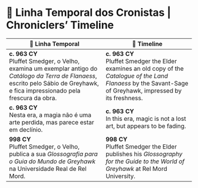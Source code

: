 # 📖 Linha Temporal dos Cronistas | Chroniclers’ Timeline

| 📖 Linha Temporal                                                                                                                                                                     | 📖 Timeline                                                                                                                                                         |
| ------------------------------------------------------------------------------------------------------------------------------------------------------------------------------------- | ------------------------------------------------------------------------------------------------------------------------------------------------------------------- |
| **c. 963 CY**<br>Pluffet Smedger, o Velho, examina um exemplar antigo do *Catálogo da Terra de Flanaess*, escrito pelo Sábio de Greyhawk, e fica impressionado pela frescura da obra. | **c. 963 CY**<br>Pluffet Smedger the Elder examines an old copy of the *Catalogue of the Land Flanaess* by the Savant-Sage of Greyhawk, impressed by its freshness. |
| **c. 963 CY**<br>Nesta era, a magia não é uma arte perdida, mas parece estar em declínio.                                                                                             | **c. 963 CY**<br>In this era, magic is not a lost art, but appears to be fading.                                                                                    |
| **998 CY**<br>Pluffet Smedger, o Velho, publica a sua *Glossografia para o Guia do Mundo de Greyhawk* na Universidade Real de Rel Mord.                                               | **998 CY**<br>Pluffet Smedger the Elder publishes his *Glossography for the Guide to the World of Greyhawk* at Rel Mord University.                                 |
